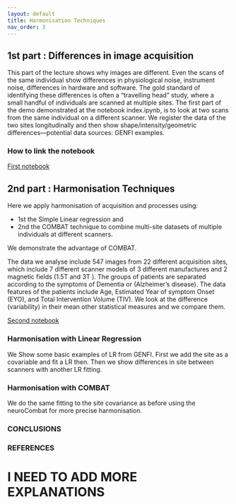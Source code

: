 ```yaml
---
layout: default
title: Harmonisation Techniques 
nav_order: 3
---
```

## 1st part : Differences in image acquisition
This part of the lecture shows why images are different. Even the scans of the same individual show differences in physiological noise, instrument noise, differences in hardware and software. The gold standard of identifying these differences is often a “travelling head” study, where a small handful of individuals are scanned at multiple sites. The first part of the demo demonstrated at the notebook index.ipynb, is to look at two scans from the same individual on a different scanner. We register the data of the two sites longitudinally  and then show shape/intensity/geometric differences—potential data sources: GENFI examples. 

### How to link the notebook
[First notebook](https://mybinder.org/v2/gh/HealthBioscienceIDEAS/demon-imaging-harmonisation/HEAD?urlpath=lab/index.ipynb)

## 2nd part : Harmonisation Techniques
Here we apply harmonisation of acquisition and processes using:
* 1st the Simple Linear regression and
* 2nd the COMBAT technique to combine multi-site datasets of multiple individuals at different scanners. 

We demonstrate the advantage of COMBAT. 

The data we analyse include 547 images from 22 different acquisition sites, which include 7 different scanner models of 3 different manufactures and 2 magnetic fields (1.5T and 3T ).
The groups of patients are separated according to the symptoms of Dementia or (Alzheimer’s disease). The data features of the patients include Age, Estimated Year of symptom Onset (EYO), and Total Intervention Volume (TIV).
We look at the difference (variability) in their mean other statistical measures and we compare them.



[Second notebook](https://mybinder.org/v2/gh/HealthBioscienceIDEAS/demon-imaging-harmonisation/HEAD?urlpath=lab/harmonisation.ipynb)

### Harmonisation with Linear Regression 

We Show some basic examples of LR from GENFI. First we add the site as a covariable and fit a LR then. Then we show differences in site between scanners with another LR fitting.

### Harmonisation with COMBAT

We do the same fitting to the site covariance as before using the neuroCombat for more precise harmonisation.

 ### CONCLUSIONS

 ### REFERENCES


# I NEED TO ADD MORE EXPLANATIONS 








